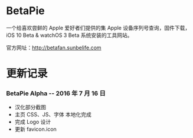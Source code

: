 # BetaPie
一个给喜欢尝鲜的 Apple 爱好者们提供的集 Apple 设备序列号查询，固件下载，iOS 10 Beta & watchOS 3 Beta 系统安装的工具网站。

官方网址：http://betafan.sunbelife.com

# 更新记录
### BetaPie Alpha -- 2016 年 7 月 16 日
+ 汉化部分截图
+ 主页 CSS、JS、字体 本地化完成
+ 完成 Logo 设计
+ 更新 favicon.icon
